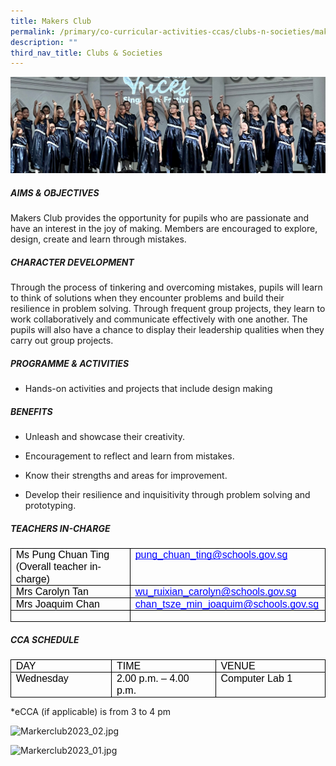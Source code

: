 ```yaml
---
title: Makers Club
permalink: /primary/co-curricular-activities-ccas/clubs-n-societies/makers-club/
description: ""
third_nav_title: Clubs & Societies
---
```

![](/images/01%20Banner%20Photos/cca.jpg)

##### **AIMS & OBJECTIVES**
Makers Club provides the opportunity for pupils who are passionate and have an interest in the joy of making. Members are encouraged to explore, design, create and learn through mistakes.   

##### **CHARACTER DEVELOPMENT**
Through the process of tinkering and overcoming mistakes, pupils will learn to think of solutions when they encounter problems and build their resilience in problem solving. Through frequent group projects, they learn to work collaboratively and communicate effectively with one another. The pupils will also have a chance to display their leadership qualities when they carry out group projects. 

 ##### **PROGRAMME & ACTIVITIES**
*   Hands-on activities and projects that include design making 
    
##### **BENEFITS**

*   Unleash and showcase their creativity.
    
*   Encouragement to reflect and learn from mistakes.
    
*   Know their strengths and areas for improvement.
    
*   Develop their resilience and inquisitivity through problem solving and prototyping.
    
 ##### **TEACHERS IN-CHARGE**
<table style="margin: 0px; outline: 0px; padding: 0px; border-collapse: collapse; border: none;"><colgroup style="margin: 0px; outline: 0px; padding: 0px;"><col width="241" style="margin: 0px; outline: 0px; padding: 0px;"><col width="313" style="margin: 0px; outline: 0px; padding: 0px;"></colgroup><tbody style="margin: 0px; outline: 0px; padding: 0px;"><tr style="margin: 0px; outline: 0px; padding: 0px; height: 0pt;"><td style="margin: 0px; outline: 0px; padding: 0pt 5.75pt; border-width: 0.5pt; border-style: solid; border-color: rgb(0, 0, 0); vertical-align: top; overflow: hidden; overflow-wrap: break-word;"><p dir="ltr" style="margin: 0pt 0px; outline: 0px; padding: 0px; line-height: 1.2; color: rgb(0, 18, 45); font-family: Mulish, sans-serif; font-size: 16px;"><span style="margin: 0px; outline: 0px; padding: 0px; font-size: 12pt; font-family: Arial; color: rgb(0, 0, 0); background-color: transparent; font-weight: 400; font-style: normal; font-variant: normal; text-decoration: none; vertical-align: baseline; white-space: pre-wrap;">Ms Pung Chuan Ting</span></p><p dir="ltr" style="margin: 0pt 0px; outline: 0px; padding: 0px; line-height: 1.2; color: rgb(0, 18, 45); font-family: Mulish, sans-serif; font-size: 16px;"><span style="margin: 0px; outline: 0px; padding: 0px; font-size: 12pt; font-family: Arial; color: rgb(0, 0, 0); background-color: transparent; font-weight: 400; font-style: normal; font-variant: normal; text-decoration: none; vertical-align: baseline; white-space: pre-wrap;">(Overall teacher in-charge)</span></p></td><td style="margin: 0px; outline: 0px; padding: 0pt 5.75pt; border-width: 0.5pt; border-style: solid; border-color: rgb(0, 0, 0); vertical-align: top; overflow: hidden; overflow-wrap: break-word;"><p dir="ltr" style="margin: 0pt 0px; outline: 0px; padding: 0px; line-height: 1.2; color: rgb(0, 18, 45); font-family: Mulish, sans-serif; font-size: 16px;"><a href="mailto:pung_chuan_ting@schools.mov.sg" style="margin: 0px; outline: 0px; padding: 0px; color: rgb(178, 151, 109); text-decoration: none;"><span style="margin: 0px; outline: 0px; padding: 0px; font-size: 12pt; font-family: Arial; color: rgb(0, 0, 255); background-color: transparent; font-weight: 400; font-style: normal; font-variant: normal; text-decoration: underline; text-decoration-skip-ink: none; vertical-align: baseline; white-space: pre-wrap;">pung_chuan_ting@schools.gov.sg</span></a></p></td></tr><tr style="margin: 0px; outline: 0px; padding: 0px; height: 0pt;"><td style="margin: 0px; outline: 0px; padding: 0pt 5.75pt; border-width: 0.5pt; border-style: solid; border-color: rgb(0, 0, 0); vertical-align: top; overflow: hidden; overflow-wrap: break-word;"><p dir="ltr" style="margin: 0pt 0px; outline: 0px; padding: 0px; line-height: 1.2; color: rgb(0, 18, 45); font-family: Mulish, sans-serif; font-size: 16px;"><span style="margin: 0px; outline: 0px; padding: 0px; font-size: 12pt; font-family: Arial; color: rgb(0, 0, 0); background-color: transparent; font-weight: 400; font-style: normal; font-variant: normal; text-decoration: none; vertical-align: baseline; white-space: pre-wrap;">Mrs Carolyn Tan</span></p></td><td style="margin: 0px; outline: 0px; padding: 0pt 5.75pt; border-width: 0.5pt; border-style: solid; border-color: rgb(0, 0, 0); vertical-align: top; overflow: hidden; overflow-wrap: break-word;"><p dir="ltr" style="margin: 0pt 0px; outline: 0px; padding: 0px; line-height: 1.2; color: rgb(0, 18, 45); font-family: Mulish, sans-serif; font-size: 16px;"><a href="mailto:wu_ruixian_carolyn@schools.mov.sg" style="margin: 0px; outline: 0px; padding: 0px; color: rgb(178, 151, 109); text-decoration: none;"><span style="margin: 0px; outline: 0px; padding: 0px; font-size: 12pt; font-family: Arial; color: rgb(0, 0, 255); background-color: transparent; font-weight: 400; font-style: normal; font-variant: normal; text-decoration: underline; text-decoration-skip-ink: none; vertical-align: baseline; white-space: pre-wrap;">wu_ruixian_carolyn@schools.gov.sg</span></a><span style="margin: 0px; outline: 0px; padding: 0px; font-size: 12pt; font-family: Arial; color: rgb(0, 0, 0); background-color: transparent; font-weight: 400; font-style: normal; font-variant: normal; text-decoration: none; vertical-align: baseline; white-space: pre-wrap;">&nbsp;</span></p></td></tr><tr style="margin: 0px; outline: 0px; padding: 0px; height: 0pt;"><td style="margin: 0px; outline: 0px; padding: 0pt 5.75pt; border-width: 0.5pt; border-style: solid; border-color: rgb(0, 0, 0); vertical-align: top; overflow: hidden; overflow-wrap: break-word;"><p dir="ltr" style="margin: 0pt 0px; outline: 0px; padding: 0px; line-height: 1.2; color: rgb(0, 18, 45); font-family: Mulish, sans-serif; font-size: 16px;"><span style="margin: 0px; outline: 0px; padding: 0px; font-size: 12pt; font-family: Arial; color: rgb(0, 0, 0); background-color: transparent; font-weight: 400; font-style: normal; font-variant: normal; text-decoration: none; vertical-align: baseline; white-space: pre-wrap;">Mrs Joaquim Chan&nbsp;</span></p></td><td style="margin: 0px; outline: 0px; padding: 0pt 5.75pt; border-width: 0.5pt; border-style: solid; border-color: rgb(0, 0, 0); vertical-align: top; overflow: hidden; overflow-wrap: break-word;"><p dir="ltr" style="margin: 0pt 0px; outline: 0px; padding: 0px; line-height: 1.2; color: rgb(0, 18, 45); font-family: Mulish, sans-serif; font-size: 16px;"><a href="mailto:chan_tsze_min_joaquim@schools.mov.sg" style="margin: 0px; outline: 0px; padding: 0px; color: rgb(178, 151, 109); text-decoration: none;"><span style="margin: 0px; outline: 0px; padding: 0px; font-size: 12pt; font-family: Arial; color: rgb(0, 0, 255); background-color: transparent; font-weight: 400; font-style: normal; font-variant: normal; text-decoration: underline; text-decoration-skip-ink: none; vertical-align: baseline; white-space: pre-wrap;">chan_tsze_min_joaquim@schools.gov.sg</span></a></p></td></tr><tr style="margin: 0px; outline: 0px; padding: 0px; height: 0pt;"><td style="margin: 0px; outline: 0px; padding: 0pt 5.75pt; border-width: 0.5pt; border-style: solid; border-color: rgb(0, 0, 0); vertical-align: top; overflow: hidden; overflow-wrap: break-word;"><br style="margin: 0px; outline: 0px; padding: 0px;"></td><td style="margin: 0px; outline: 0px; padding: 0pt 5.75pt; border-width: 0.5pt; border-style: solid; border-color: rgb(0, 0, 0); vertical-align: top; overflow: hidden; overflow-wrap: break-word;"><br style="margin: 0px; outline: 0px; padding: 0px;"></td></tr></tbody></table>


 ##### **CCA SCHEDULE**
<table style="margin: 0px; outline: 0px; padding: 0px; border-collapse: collapse; border: none;"><colgroup style="margin: 0px; outline: 0px; padding: 0px;"><col width="179" style="margin: 0px; outline: 0px; padding: 0px;"><col width="199" style="margin: 0px; outline: 0px; padding: 0px;"><col width="201" style="margin: 0px; outline: 0px; padding: 0px;"></colgroup><tbody style="margin: 0px; outline: 0px; padding: 0px;"><tr style="margin: 0px; outline: 0px; padding: 0px; height: 0pt;"><td style="margin: 0px; outline: 0px; padding: 0pt 5.75pt; border-width: 0.5pt; border-style: solid; border-color: rgb(0, 0, 0); vertical-align: top; overflow: hidden; overflow-wrap: break-word;"><p dir="ltr" style="margin: 0pt 0px; outline: 0px; padding: 0px; line-height: 1.2; color: rgb(0, 18, 45); font-family: Mulish, sans-serif; font-size: 16px;"><span style="margin: 0px; outline: 0px; padding: 0px; font-size: 12pt; font-family: Arial; color: rgb(0, 0, 0); background-color: transparent; font-weight: 400; font-style: normal; font-variant: normal; text-decoration: none; vertical-align: baseline; white-space: pre-wrap;">DAY</span></p></td><td style="margin: 0px; outline: 0px; padding: 0pt 5.75pt; border-width: 0.5pt; border-style: solid; border-color: rgb(0, 0, 0); vertical-align: top; overflow: hidden; overflow-wrap: break-word;"><p dir="ltr" style="margin: 0pt 0px; outline: 0px; padding: 0px; line-height: 1.2; color: rgb(0, 18, 45); font-family: Mulish, sans-serif; font-size: 16px;"><span style="margin: 0px; outline: 0px; padding: 0px; font-size: 12pt; font-family: Arial; color: rgb(0, 0, 0); background-color: transparent; font-weight: 400; font-style: normal; font-variant: normal; text-decoration: none; vertical-align: baseline; white-space: pre-wrap;">TIME</span></p></td><td style="margin: 0px; outline: 0px; padding: 0pt 5.75pt; border-width: 0.5pt; border-style: solid; border-color: rgb(0, 0, 0); vertical-align: top; overflow: hidden; overflow-wrap: break-word;"><p dir="ltr" style="margin: 0pt 0px; outline: 0px; padding: 0px; line-height: 1.2; color: rgb(0, 18, 45); font-family: Mulish, sans-serif; font-size: 16px;"><span style="margin: 0px; outline: 0px; padding: 0px; font-size: 12pt; font-family: Arial; color: rgb(0, 0, 0); background-color: transparent; font-weight: 400; font-style: normal; font-variant: normal; text-decoration: none; vertical-align: baseline; white-space: pre-wrap;">VENUE</span></p></td></tr><tr style="margin: 0px; outline: 0px; padding: 0px; height: 0pt;"><td style="margin: 0px; outline: 0px; padding: 0pt 5.75pt; border-width: 0.5pt; border-style: solid; border-color: rgb(0, 0, 0); vertical-align: top; overflow: hidden; overflow-wrap: break-word;"><p dir="ltr" style="margin: 0pt 0px; outline: 0px; padding: 0px; line-height: 1.2; color: rgb(0, 18, 45); font-family: Mulish, sans-serif; font-size: 16px;"><span style="margin: 0px; outline: 0px; padding: 0px; font-size: 12pt; font-family: Arial; color: rgb(0, 0, 0); background-color: transparent; font-weight: 400; font-style: normal; font-variant: normal; text-decoration: none; vertical-align: baseline; white-space: pre-wrap;">Wednesday</span></p></td><td style="margin: 0px; outline: 0px; padding: 0pt 5.75pt; border-width: 0.5pt; border-style: solid; border-color: rgb(0, 0, 0); vertical-align: top; overflow: hidden; overflow-wrap: break-word;"><p dir="ltr" style="margin: 0pt 0px; outline: 0px; padding: 0px; line-height: 1.2; color: rgb(0, 18, 45); font-family: Mulish, sans-serif; font-size: 16px;"><span style="margin: 0px; outline: 0px; padding: 0px; font-size: 12pt; font-family: Arial; color: rgb(0, 0, 0); background-color: transparent; font-weight: 400; font-style: normal; font-variant: normal; text-decoration: none; vertical-align: baseline; white-space: pre-wrap;">2.00 p.m. – 4.00 p.m.</span></p></td><td style="margin: 0px; outline: 0px; padding: 0pt 5.75pt; border-width: 0.5pt; border-style: solid; border-color: rgb(0, 0, 0); vertical-align: top; overflow: hidden; overflow-wrap: break-word;"><p dir="ltr" style="margin: 0pt 0px; outline: 0px; padding: 0px; line-height: 1.2; color: rgb(0, 18, 45); font-family: Mulish, sans-serif; font-size: 16px;"><span style="margin: 0px; outline: 0px; padding: 0px; font-size: 12pt; font-family: Arial; color: rgb(0, 0, 0); background-color: transparent; font-weight: 400; font-style: normal; font-variant: normal; text-decoration: none; vertical-align: baseline; white-space: pre-wrap;">Computer Lab 1</span></p></td></tr></tbody></table>

\*eCCA (if applicable) is from 3 to 4 pm 

![Markerclub2023_02.jpg](https://chijstnicholasgirls-moe-edu-sg-admin.cwp.sg/qql/slot/u569/Primary/CCAs/Clubs%20&%20Societies/Marker%20Club/Markerclub2023_02.jpg)   
    
 
![Markerclub2023_01.jpg](https://chijstnicholasgirls-moe-edu-sg-admin.cwp.sg/qql/slot/u569/Primary/CCAs/Clubs%20&%20Societies/Marker%20Club/Markerclub2023_01.jpg)